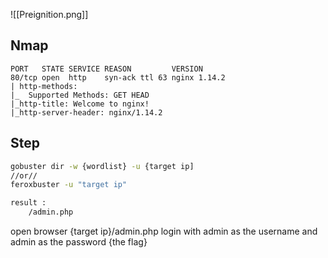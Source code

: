 ![[Preignition.png]]
## Nmap
```
PORT   STATE SERVICE REASON         VERSION
80/tcp open  http    syn-ack ttl 63 nginx 1.14.2
| http-methods: 
|_  Supported Methods: GET HEAD
|_http-title: Welcome to nginx!
|_http-server-header: nginx/1.14.2
```
## Step
```bash
gobuster dir -w {wordlist} -u {target ip]
//or//
feroxbuster -u "target ip"

result :
	/admin.php
```
open browser {target ip}/admin.php
login with admin as the username and admin as the password {the flag}